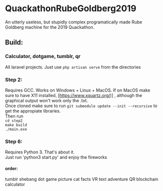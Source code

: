 # QuackathonRubeGoldberg2019
An utterly useless, but stupidly complex programatically made Rube Goldberg machine for the 2019 Quackathon.

## Build:
### Calculator, dotgame, tumblr, qr
All laravel projects. Just use `php artisan serve` from the directories

### Step 2: 
Requires GCC. Works on Windows + Linux + MacOS. If on MacOS make sure to have X11 installed, [https://www.xquartz.org/)] , although the graphical output won't work only the .txt.
<br />Once cloned make sure to run 
`git submodule update --init --recursive` to get the appropiate libraries.
<br />Then run<br />
`cd step2`<br />
`make build`<br />
`./main.exe`

### Step 6:
Requires Python 3. That's about it.<br />
Just run 'python3 start.py' and enjoy the fireworks


#### order:
tumblr
shebang
dot game
picture
cat facts
VR
text adventure
QR
blockchain
calculator
 
